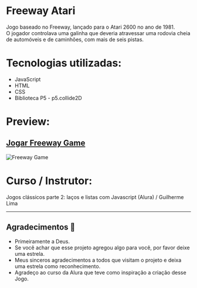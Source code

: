 # Freeway Atari 
  Jogo baseado no Freeway, lançado para o Atari 2600 no ano de 1981.<br>
   O jogador controlava uma galinha que deveria atravessar uma rodovia cheia de automóveis e de caminhões, com mais de seis pistas.
  
  # Tecnologias utilizadas:
  * JavaScript
  * HTML
  * CSS
  * Biblioteca P5 - p5.collide2D
  
  # Preview:
  ## [Jogar Freeway Game]()

  
  ![Freeway Game]()

  # Curso / Instrutor:
  Jogos clássicos parte 2: laços e listas com Javascript (Alura) / Guilherme Lima
  
  ****
## Agradecimentos :clap:

* Primeiramente a Deus.
* Se você achar que esse projeto agregou algo para você, por favor deixe uma estrela.
* Meus sinceros agradecimentos a todos que visitam o projeto e deixa uma estrela como reconhecimento.
* Agradeço ao curso da Alura que teve como inspiração a criação desse Jogo.